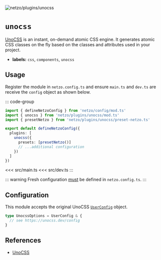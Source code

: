 <img src="https://raw.githubusercontent.com/netzo/netzo/main/assets/plugins/unocss.svg" alt="netzo/plugins/unocss" class="mb-5 w-75px">

# `unocss`

[UnoCSS](https://unocss.dev) is an instant, on-demand atomic CSS engine. It generates atomic CSS classes on the fly based on the classes and attributes used in your project.

- **labels:** `css`, `components`, `unocss`

## Usage

Register the module in `netzo.config.ts` and ensure `main.ts` and `dev.ts` are receive the `config` object as shown below.

::: code-group
```ts [netzo.config.ts]
import { defineNetzoConfig } from 'netzo/config/mod.ts'
import { unocss } from 'netzo/plugins/unocss/mod.ts'
import { presetNetzo } from 'netzo/plugins/unocss/preset-netzo.ts'

export default defineNetzoConfig({
  plugins: [
    unocss({
      presets: [presetNetzo()]
      // ...additional configuration
    })
  ]
})
```
<<< src/main.ts
<<< src/dev.ts
:::

::: warning Fresh configuration [must](https://fresh.deno.dev/docs/concepts/ahead-of-time-builds#migrating-existing-projects-with-plugins) be defined in `netzo.config.ts`.
:::

## Configuration

This module accepts the original UnoCSS [`UserConfig`](https://unocss.dev/config) object.

```ts
type UnocssOptions = UserConfig & {
  // see https://unocss.dev/config
}
```

## References

- [UnoCSS](https://unocss.dev/)
